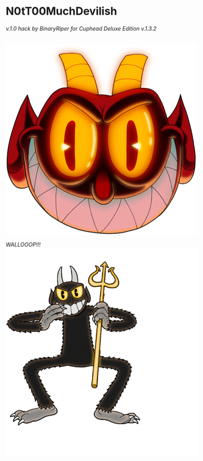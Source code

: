 # N0tT00MuchDevilish  
###### v.1.0 hack by BinaryRiper for Cuphead Deluxe Edition v.1.3.2   
<img src="https://github.com/BinaryRiper/N0tT00MuchDevilish/blob/main/media/icon.png" width="500" height="500">  

*WALLOOOP!!!*  
<img src="https://github.com/BinaryRiper/N0tT00MuchDevilish/blob/main/media/devilskin.gif">
